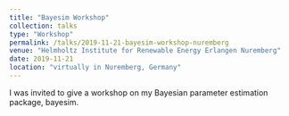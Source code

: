 ```yaml
---
title: "Bayesim Workshop"
collection: talks
type: "Workshop"
permalink: /talks/2019-11-21-bayesim-workshop-nuremberg
venue: "Helmholtz Institute for Renewable Energy Erlangen Nuremberg"
date: 2019-11-21
location: "virtually in Nuremberg, Germany"
---
```


I was invited to give a workshop on my Bayesian parameter estimation package, bayesim.

